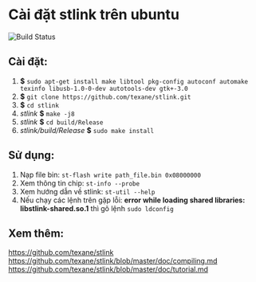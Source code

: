 # Cài đặt stlink trên ubuntu

![Build Status](https://img.shields.io/badge/thanhduongvs-stlink%20linux-green.svg)

## Cài đặt:

01. **$** `sudo apt-get install make libtool pkg-config autoconf automake texinfo libusb-1.0-0-dev autotools-dev gtk+-3.0`  
02. **$** `git clone https://github.com/texane/stlink.git`  
03. **$** `cd stlink`  
04. *stlink* **$** `make -j8`  
05. *stlink* **$** `cd build/Release`  
06. *stlink/build/Release* **$** `sudo make install`

## Sử dụng:

01. Nạp file bin: `st-flash write path_file.bin 0x08000000`
02. Xem thông tin chip: `st-info --probe`
03. Xem hướng dẫn về stlink: `st-util --help`
04. Nếu chạy các lệnh trên gặp lỗi: **error while loading shared libraries: libstlink-shared.so.1** thì gõ lệnh `sudo ldconfig`

## Xem thêm:

https://github.com/texane/stlink  
https://github.com/texane/stlink/blob/master/doc/compiling.md  
https://github.com/texane/stlink/blob/master/doc/tutorial.md
